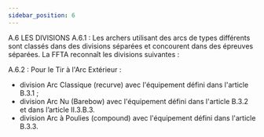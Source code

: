 ```yaml
---
sidebar_position: 6
---
```


A.6 LES DIVISIONS
A.6.1 : Les archers utilisant des arcs de types différents sont classés dans des divisions séparées et
concourent dans des épreuves séparées. La FFTA reconnaît les divisions suivantes :

A.6.2 : Pour le Tir à l'Arc Extérieur :

- division Arc Classique (recurve) avec l'équipement défini dans l'article B.3.1 ;
- division Arc Nu (Barebow) avec l'équipement défini dans l'article B.3.2 et dans l’article II.3.B.3.
- division Arc à Poulies (compound) avec l'équipement défini dans l'article B.3.3.
